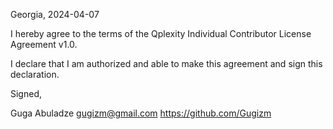 Georgia, 2024-04-07

I hereby agree to the terms of the Qplexity Individual Contributor License
Agreement v1.0.

I declare that I am authorized and able to make this agreement and sign this
declaration.

Signed,

Guga Abuladze gugizm@gmail.com https://github.com/Gugizm
